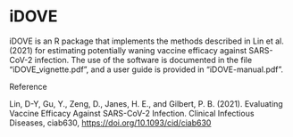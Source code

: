 # iDOVE

iDOVE is an R package that implements the methods described in Lin et al. (2021) for estimating potentially waning vaccine efficacy against SARS-CoV-2 infection. The use of the software is documented in the file “iDOVE_vignette.pdf”, and a user guide is provided in “iDOVE-manual.pdf”.

Reference

Lin, D-Y, Gu, Y., Zeng, D., Janes, H. E., and Gilbert, P. B. (2021). Evaluating Vaccine Efficacy Against SARS-CoV-2 Infection. Clinical Infectious Diseases, ciab630, https://doi.org/10.1093/cid/ciab630

